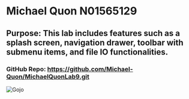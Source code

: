# Michael Quon N01565129   
## Purpose: This lab includes features such as a splash screen, navigation drawer, toolbar with submenu items, and file IO functionalities.
### GitHub Repo: https://github.com/Michael-Quon/MichaelQuonLab9.git
![Gojo](https://cdn.wallpapersafari.com/76/76/d4QMeD.jpg)